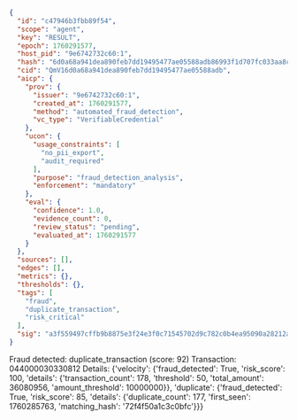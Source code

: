 ```json
{
  "id": "c47946b3fbb89f54",
  "scope": "agent",
  "key": "RESULT",
  "epoch": 1760291577,
  "host_pid": "9e6742732c60:1",
  "hash": "6d0a68a941dea890feb7dd19495477ae05588adb86993f1d707fc033aa8c87b5",
  "cid": "QmV16d0a68a941dea890feb7dd19495477ae05588adb",
  "aicp": {
    "prov": {
      "issuer": "9e6742732c60:1",
      "created_at": 1760291577,
      "method": "automated_fraud_detection",
      "vc_type": "VerifiableCredential"
    },
    "ucon": {
      "usage_constraints": [
        "no_pii_export",
        "audit_required"
      ],
      "purpose": "fraud_detection_analysis",
      "enforcement": "mandatory"
    },
    "eval": {
      "confidence": 1.0,
      "evidence_count": 0,
      "review_status": "pending",
      "evaluated_at": 1760291577
    }
  },
  "sources": [],
  "edges": [],
  "metrics": {},
  "thresholds": {},
  "tags": [
    "fraud",
    "duplicate_transaction",
    "risk_critical"
  ],
  "sig": "a3f559497cffb9b8875e3f24e3f0c71545702d9c782c0b4ea95090a28212a36f"
}
```

Fraud detected: duplicate_transaction (score: 92)
Transaction: 044000030330812
Details: {'velocity': {'fraud_detected': True, 'risk_score': 100, 'details': {'transaction_count': 178, 'threshold': 50, 'total_amount': 36080956, 'amount_threshold': 10000000}}, 'duplicate': {'fraud_detected': True, 'risk_score': 85, 'details': {'duplicate_count': 177, 'first_seen': 1760285763, 'matching_hash': '72f4f50a1c3c0bfc'}}}
